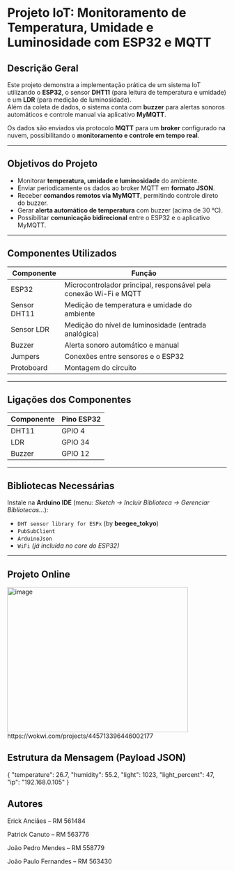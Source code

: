 # Projeto IoT: Monitoramento de Temperatura, Umidade e Luminosidade com ESP32 e MQTT

## Descrição Geral

Este projeto demonstra a implementação prática de um sistema IoT utilizando o **ESP32**, o sensor **DHT11** (para leitura de temperatura e umidade) e um **LDR** (para medição de luminosidade).  
Além da coleta de dados, o sistema conta com **buzzer** para alertas sonoros automáticos e controle manual via aplicativo **MyMQTT**.  

Os dados são enviados via protocolo **MQTT** para um **broker** configurado na nuvem, possibilitando o **monitoramento e controle em tempo real**.

---

## Objetivos do Projeto

- Monitorar **temperatura, umidade e luminosidade** do ambiente.  
- Enviar periodicamente os dados ao broker MQTT em **formato JSON**.  
- Receber **comandos remotos via MyMQTT**, permitindo controle direto do buzzer.  
- Gerar **alerta automático de temperatura** com buzzer (acima de 30 °C).  
- Possibilitar **comunicação bidirecional** entre o ESP32 e o aplicativo MyMQTT.  

---

## Componentes Utilizados

| Componente | Função |
|-------------|--------|
| ESP32 | Microcontrolador principal, responsável pela conexão Wi-Fi e MQTT |
| Sensor DHT11 | Medição de temperatura e umidade do ambiente |
| Sensor LDR | Medição do nível de luminosidade (entrada analógica) |
| Buzzer | Alerta sonoro automático e manual |
| Jumpers | Conexões entre sensores e o ESP32 |
| Protoboard | Montagem do circuito |

---

## Ligações dos Componentes

| Componente | Pino ESP32 |
|-------------|------------|
| DHT11 | GPIO 4 |
| LDR | GPIO 34 |
| Buzzer | GPIO 12 |

---

## Bibliotecas Necessárias

Instale na **Arduino IDE** (menu: *Sketch → Incluir Biblioteca → Gerenciar Bibliotecas...*):

- `DHT sensor library for ESPx` (by **beegee_tokyo**)  
- `PubSubClient`  
- `ArduinoJson`  
- `WiFi` *(já incluída no core do ESP32)*  

---
## Projeto Online
<img width="415" height="333" alt="image" src="https://github.com/user-attachments/assets/e474a5ec-33c2-47c5-b8dc-a1d7771ab58d" />
https://wokwi.com/projects/445713396446002177


##  Estrutura da Mensagem (Payload JSON)



{
  "temperature": 26.7,
  "humidity": 55.2,
  "light": 1023,
  "light_percent": 47,
  "ip": "192.168.0.105"
}

## Autores

Erick Anciães – RM 561484

Patrick Canuto – RM 563776

João Pedro Mendes – RM 558779

João Paulo Fernandes – RM 563430
